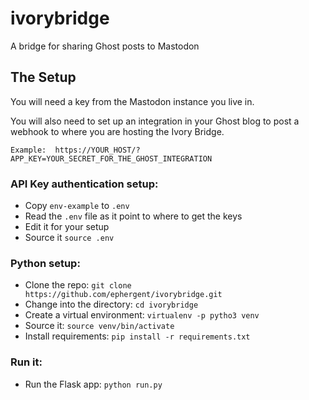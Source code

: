 # ivorybridge

A bridge for sharing Ghost posts to Mastodon

## The Setup

You will need a key from the Mastodon instance you live in.

You will also need to set up an integration in your Ghost blog to post a webhook to where you are hosting the Ivory Bridge.

```
Example:  https://YOUR_HOST/?APP_KEY=YOUR_SECRET_FOR_THE_GHOST_INTEGRATION
```

### API Key authentication setup:

- Copy `env-example` to `.env`
- Read the `.env` file as it point to where to get the keys
- Edit it for your setup
- Source it `source .env`

### Python setup:

- Clone the repo: `git clone https://github.com/ephergent/ivorybridge.git`
- Change into the directory: `cd ivorybridge`
- Create a virtual environment: `virtualenv -p pytho3 venv`
- Source it: `source venv/bin/activate`
- Install requirements: `pip install -r requirements.txt`

### Run it:

- Run the Flask app: `python run.py`
